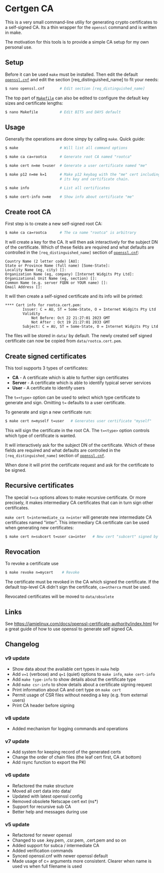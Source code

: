 # Certgen CA

This is a very small command-line utiliy for generating crypto certificates to
a self-signed CA. Its a thin wrapper for the `openssl` command and is written
in make.

The motivation for this tools is to provide a simple CA setup for my own
personal use.

## Setup

Before it can be used `make` must be installed. Then edit
the default [`openssl.cnf`](openssl.cnf) and edit the section
[req_distinguished_name] to fit your needs:

```sh
$ nano openssl.cnf       # Edit section [req_distinguished_name]
```

The top part of [`Makefile`](Makefile) can also be edited to configure
the default key sizes and certificate lengths:

```sh
$ nano Makefile          # Edit BITS and DAYS default
```

## Usage

Generally the operations are done simpy by calling `make`. Quick guide:

```sh
$ make                   # Will list all command options

$ make ca ca=rootca      # Generate root CA named "rootca"

$ make cert n=me t=user  # Generate a user certificate named "me"

$ make p12 n=me k=1      # Make p12 keybag with the "me" cert including
                         # its key and certificate chain.

$ make info              # List all certificates

$ make cert-info n=me    # Show info about certificate "me"
```

## Create root CA 

First step is to create a new self-signed root CA:

```sh
$ make ca ca=rootca      # The ca name "rootca" is arbitrary
```
It will create a key for the CA. It will then ask
interactively for the subject DN of the certificate. Which of these
fields are required and what defaults are controlled in the
`[req_distinguished_name]` section of [`openssl.cnf`](openssl.cnf):

```
Country Name (2 letter code) [AU]:
State or Province Name (full name) [Some-State]:
Locality Name (eg, city) []:
Organization Name (eg, company) [Internet Widgits Pty Ltd]:
Organizational Unit Name (eg, section) []:
Common Name (e.g. server FQDN or YOUR name) []:
Email Address []:
```

It will then create a self-signed certificate and its info will be printed:

```
**** Cert info for rootca.cert.pem:
        Issuer: C = AU, ST = Some-State, O = Internet Widgits Pty Ltd
        Validity
            Not Before: Oct 22 21:27:01 2023 GMT
            Not After : Oct 19 21:27:01 2033 GMT
        Subject: C = AU, ST = Some-State, O = Internet Widgits Pty Ltd
```

The files will be stored in `data/` by default. The newly created self
signed certificate can now be copied from `data/rootca.cert.pem`.


## Create signed certificates

This tool supports 3 types of certificates:

  * **CA** - A certificate which is able to further sign certificates
  * **Server** - A certificate which is able to identify typical server services
  * **User** - A certificate to identify users

The `t=<type>` option can be used to select which type certificate to generate
and sign. Omitting `t=` defaults to a user certificate.

To generate and sign a new certificate run:

```sh
$ make cert n=myself t=user   # Generates user certificate "myself"
```

This will sign the certificate in the root CA. The `t=<type>` option controls
which type of certificate is wanted.

It will interactively ask for the subject DN of the certificate. Which of these
fields are required and what defaults are controlled in the
`[req_distinguished_name]` section of [`openssl.cnf`](openssl.cnf).

When done it will print the certificate request and ask for the certificate to
be signed.


## Recursive certificates

The special `t=ca` options allows to make recursive certificate. Or more
precisely, it makes intermediary CA certificates that can in turn sign other
certificates.

`make cert t=intermediate_ca n=inter` will generate new intermediate CA
certificates named "inter". This intermediary CA certificate can be used when
generating new certificates:

```sh
$ make cert n=subcert t=user ca=inter   # New cert "subcert" signed by "inter"
```


## Revocation

To revoke a certificate use

```sh
$ make revoke n=mycert    # Revoke
```

The certificate must be revoked in the CA which signed the certificate. If the
default top-level CA didn't sign the certificate, `ca=otherca` must be used.

Revocated certificates will be moved to `data/obsolete`


## Links

See https://jamielinux.com/docs/openssl-certificate-authority/index.html
for a great guide of how to use openssl to generate self signed CA.


## Changelog

### v9 update

* Show data about the available cert types in `make` help
* Add `v=1` (verbose) and `q=1` (quiet) options to `make info`, `make cert-info`
* Add `make type-info` to show details about the certificate type
* Add `make csr-info` to show details about a certificate signing request
* Print information about CA and cert type on `make cert`
* Permit usage of CSR files without needing a key (e.g. from external users)
* Print CA header before signing

### v8 update

* Added mechanism for logging commands and operations

### v7 update

* Add system for keeping record of the generated certs
* Change the order of chain files (the leaf cert first, CA at bottom)
* Add rsync function to export the PKI

### v6 update

* Refactored the make structure
* Moved all cert data into data/
* Updated with latest openssl config
* Removed obsolete Netscape cert ext (ns*)
* Support for recursive sub CA
* Better help and messages during use

### v5 update

* Refactored for newer openssl
* Changed to use .key.pem, .csr.pem, .cert.pem and so on
* Added support for subca / intermediate CA
* Added verification commands
* Synced openssl.cnf with newer openssl default
* Made usage of c= arguments more consistent. Clearer when name is used vs when
  full filename is used

